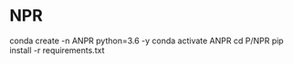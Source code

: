 # NPR

conda create -n ANPR python=3.6 -y 
conda activate ANPR
cd P/NPR
pip install -r requirements.txt
